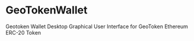 # GeoTokenWallet
Geotoken Wallet Desktop Graphical User Interface for GeoToken Ethereum ERC-20 Token
